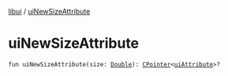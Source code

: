 [libui](index.md) / [uiNewSizeAttribute](./ui-new-size-attribute.md)

# uiNewSizeAttribute

`fun uiNewSizeAttribute(size: `[`Double`](https://kotlinlang.org/api/latest/jvm/stdlib/kotlin/-double/index.html)`): `[`CPointer`](../kotlinx.cinterop/-c-pointer/index.md)`<`[`uiAttribute`](ui-attribute.md)`>?`